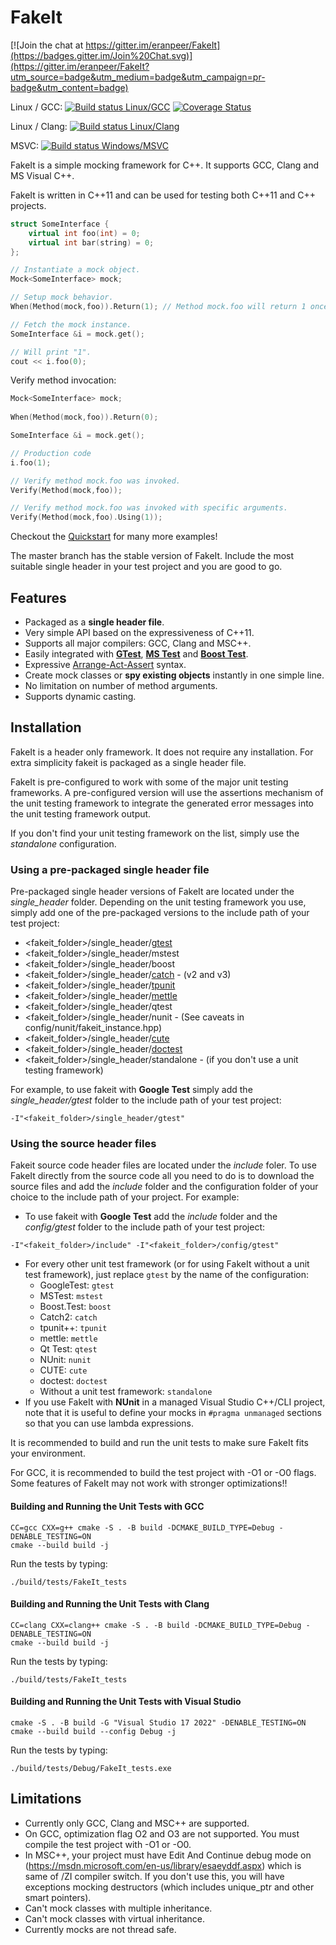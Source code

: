 FakeIt
======
 
[![Join the chat at https://gitter.im/eranpeer/FakeIt](https://badges.gitter.im/Join%20Chat.svg)](https://gitter.im/eranpeer/FakeIt?utm_source=badge&utm_medium=badge&utm_campaign=pr-badge&utm_content=badge)

Linux / GCC: [![Build status Linux/GCC](https://github.com/eranpeer/FakeIt/actions/workflows/ci_linux_gcc.yml/badge.svg)](https://github.com/eranpeer/FakeIt/actions/workflows/ci_linux_gcc.yml)
[![Coverage Status](https://coveralls.io/repos/github/eranpeer/FakeIt/badge.svg?branch=master)](https://coveralls.io/github/eranpeer/FakeIt?branch=master)

Linux / Clang: [![Build status Linux/Clang](https://github.com/eranpeer/FakeIt/actions/workflows/ci_linux_clang.yml/badge.svg)](https://github.com/eranpeer/FakeIt/actions/workflows/ci_linux_clang.yml)

MSVC: [![Build status Windows/MSVC](https://github.com/eranpeer/FakeIt/actions/workflows/ci_windows_msvc.yml/badge.svg)](https://github.com/eranpeer/FakeIt/actions/workflows/ci_windows_msvc.yml)

FakeIt is a simple mocking framework for C++. It supports GCC, Clang and MS Visual C++.

FakeIt is written in C++11 and can be used for testing both C++11 and C++ projects.

```cpp
struct SomeInterface {
    virtual int foo(int) = 0;
    virtual int bar(string) = 0;
};
```

```cpp
// Instantiate a mock object.
Mock<SomeInterface> mock;

// Setup mock behavior.
When(Method(mock,foo)).Return(1); // Method mock.foo will return 1 once.

// Fetch the mock instance.
SomeInterface &i = mock.get();

// Will print "1". 
cout << i.foo(0);
```

Verify method invocation:

```cpp
Mock<SomeInterface> mock;
		
When(Method(mock,foo)).Return(0);

SomeInterface &i = mock.get();

// Production code
i.foo(1);

// Verify method mock.foo was invoked.
Verify(Method(mock,foo));

// Verify method mock.foo was invoked with specific arguments.
Verify(Method(mock,foo).Using(1));
```

Checkout the [Quickstart](https://github.com/eranpeer/FakeIt/wiki/Quickstart) for many more examples!

The master branch has the stable version of FakeIt. Include the most suitable single header in your test project and you are good to go.

## Features
* Packaged as a **single header file**.
* Very simple API based on the expressiveness of C++11.
* Supports all major compilers: GCC, Clang and MSC++.
* Easily integrated with [**GTest**](https://code.google.com/p/googletest/), [**MS Test**](http://en.wikipedia.org/wiki/Visual_Studio_Unit_Testing_Framework) and [**Boost Test**](http://www.boost.org/doc/libs/1_56_0/libs/test/doc/html/index.html).
* Expressive [Arrange-Act-Assert](http://xp123.com/articles/3a-arrange-act-assert/) syntax.
* Create mock classes or **spy existing objects** instantly in one simple line.
* No limitation on number of method arguments.
* Supports dynamic casting.

## Installation
FakeIt is a header only framework. It does not require any installation. For extra simplicity fakeit is packaged as a single header file.

FakeIt is pre-configured to work with some of the major unit testing frameworks. A pre-configured version will use the assertions mechanism of the unit testing framework to integrate the generated error messages into the unit testing framework output.

If you don't find your unit testing framework on the list, simply use the *standalone* configuration.

### Using a pre-packaged single header file
Pre-packaged single header versions of FakeIt are located under the *single_header* folder.
Depending on the unit testing framework you use, simply add one of the pre-packaged versions to the include path of your test project:

* <fakeit_folder>/single\_header/[gtest](https://github.com/google/googletest)
* <fakeit_folder>/single\_header/mstest
* <fakeit_folder>/single\_header/boost
* <fakeit_folder>/single\_header/[catch](https://github.com/catchorg/Catch2) - (v2 and v3)
* <fakeit_folder>/single\_header/[tpunit](https://github.com/tpounds/tpunitpp)
* <fakeit_folder>/single\_header/[mettle](https://github.com/jimporter/mettle)
* <fakeit_folder>/single\_header/qtest
* <fakeit_folder>/single\_header/nunit - (See caveats in config/nunit/fakeit\_instance.hpp)
* <fakeit_folder>/single\_header/[cute](https://github.com/PeterSommerlad/CUTE)
* <fakeit_folder>/single\_header/[doctest](https://github.com/doctest/doctest)
* <fakeit_folder>/single\_header/standalone - (if you don't use a unit testing framework)

For example, to use fakeit with **Google Test** simply add the *single_header/gtest* folder to the include path of your test project:
```
-I"<fakeit_folder>/single_header/gtest"
```

### Using the source header files
Fakeit source code header files are located under the *include* foler. To use FakeIt directly from the source code all you need to do is to download the source files and add the *include* folder and the configuration folder of your choice to the include path of your project.
For example:

* To use fakeit with **Google Test** add the *include* folder and the *config/gtest* folder to the include path of your test project:
```
-I"<fakeit_folder>/include" -I"<fakeit_folder>/config/gtest"
```
* For every other unit test framework (or for using FakeIt without a unit test framework), just replace `gtest` by the name of the configuration:
  * GoogleTest: `gtest`
  * MSTest: `mstest`
  * Boost.Test: `boost`
  * Catch2: `catch`
  * tpunit++: `tpunit`
  * mettle: `mettle`
  * Qt Test: `qtest`
  * NUnit: `nunit`
  * CUTE: `cute`
  * doctest: `doctest`
  * Without a unit test framework: `standalone`
* If you use FakeIt with **NUnit** in a managed Visual Studio C++/CLI project, note that it is useful to define your mocks in `#pragma unmanaged` sections so that you can use lambda expressions.

It is recommended to build and run the unit tests to make sure FakeIt fits your environment.

For GCC, it is recommended to build the test project with -O1 or -O0 flags. Some features of FakeIt may not work with stronger optimizations!!

#### Building and Running the Unit Tests with GCC
```
CC=gcc CXX=g++ cmake -S . -B build -DCMAKE_BUILD_TYPE=Debug -DENABLE_TESTING=ON
cmake --build build -j
```
Run the tests by typing:
```
./build/tests/FakeIt_tests
```

#### Building and Running the Unit Tests with Clang
```
CC=clang CXX=clang++ cmake -S . -B build -DCMAKE_BUILD_TYPE=Debug -DENABLE_TESTING=ON
cmake --build build -j
```
Run the tests by typing:
```
./build/tests/FakeIt_tests
```

#### Building and Running the Unit Tests with Visual Studio 
```
cmake -S . -B build -G "Visual Studio 17 2022" -DENABLE_TESTING=ON
cmake --build build --config Debug -j
```
Run the tests by typing:
```
./build/tests/Debug/FakeIt_tests.exe
```

## Limitations
* Currently only GCC, Clang and MSC++ are supported.
* On GCC, optimization flag O2 and O3 are not supported. You must compile the test project with -O1 or -O0.
* In MSC++, your project must have Edit And Continue debug mode on (https://msdn.microsoft.com/en-us/library/esaeyddf.aspx) which is same of /ZI compiler switch. If you don't use this, you will have exceptions mocking destructors (which includes unique_ptr and other smart pointers). 
* Can't mock classes with multiple inheritance.
* Can't mock classes with virtual inheritance.
* Currently mocks are not thread safe. 
